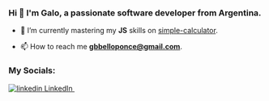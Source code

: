 ### Hi 👋 I'm Galo, a passionate software developer from Argentina.

- 🌱 I’m currently mastering my **JS** skills on [simple-calculator](https://github.com/galobponce/simple-calculator).

- 📫 How to reach me **gbbelloponce@gmail.com**.

<h3 align="left">My Socials:</h3>
<p align="left">
  <a href="https://www.linkedin.com/in/galo-benjamin-bello-ponce-1957a620b/" target="blank">
    <img src="https://i.stack.imgur.com/gVE0j.png" alt="linkedin"> LinkedIn
  </a>
  &nbsp;
</p>
